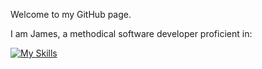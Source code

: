 
Welcome to my GitHub page.

I am James, a methodical software developer proficient in:

[![My Skills](https://skillicons.dev/icons?i=go,ts,cs,py)](https://skillicons.dev)

<!---
remarkablejames/remarkablejames is a ✨ special ✨ repository because its `README.md` (this file) appears on your GitHub profile.
You can click the Preview link to take a look at your changes.
--->
